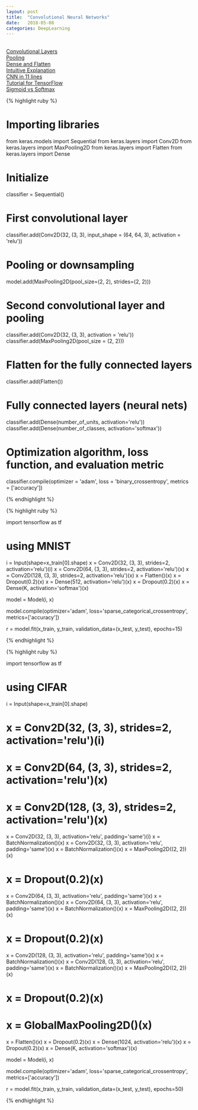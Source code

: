 ```yaml
---
layout: post
title:  "Convolutional Neural Networks"
date:   2018-05-08
categories: DeepLearning
---
```

<br />

<a href="https://keras.io/layers/convolutional/">
Convolutional Layers
</a>
<br />
<a href="https://keras.io/layers/pooling/">
Pooling
</a>
<br />
<a href="https://keras.io/layers/core/">
Dense and Flatten
</a>
<br />
<a href="https://ujjwalkarn.me/2016/08/11/intuitive-explanation-convnets/">
Intuitive Explanation
</a>
<br />
<a href="http://adventuresinmachinelearning.com/keras-tutorial-cnn-11-lines/">
CNN in 11 lines
</a>
<br />
<a href="http://adventuresinmachinelearning.com/convolutional-neural-networks-tutorial-tensorflow/">
Tutorial for TensorFlow
</a>
<br />
<a href="http://dataaspirant.com/2017/03/07/difference-between-softmax-function-and-sigmoid-function/">
Sigmoid vs Softmax
</a>

{% highlight ruby %}

# Importing libraries
from keras.models import Sequential
from keras.layers import Conv2D
from keras.layers import MaxPooling2D
from keras.layers import Flatten
from keras.layers import Dense

# Initialize
classifier = Sequential()

# First convolutional layer
classifier.add(Conv2D(32, (3, 3), input_shape = (64, 64, 3), activation = 'relu'))

# Pooling or downsampling
model.add(MaxPooling2D(pool_size=(2, 2), strides=(2, 2)))

# Second convolutional layer and pooling
classifier.add(Conv2D(32, (3, 3), activation = 'relu'))
classifier.add(MaxPooling2D(pool_size = (2, 2)))

# Flatten for the fully connected layers
classifier.add(Flatten())

# Fully connected layers (neural nets)
classifier.add(Dense(number_of_units, activation='relu'))
classifier.add(Dense(number_of_classes, activation='softmax'))

# Optimization algorithm, loss function, and evaluation metric
classifier.compile(optimizer = 'adam', loss = 'binary_crossentropy', metrics = ['accuracy'])

{% endhighlight %}

{% highlight ruby %}

import tensorflow as tf

# using MNIST

i = Input(shape=x_train[0].shape)
x = Conv2D(32, (3, 3), strides=2, activation='relu')(i)
x = Conv2D(64, (3, 3), strides=2, activation='relu')(x)
x = Conv2D(128, (3, 3), strides=2, activation='relu')(x)
x = Flatten()(x)
x = Dropout(0.2)(x)
x = Dense(512, activation='relu')(x)
x = Dropout(0.2)(x)
x = Dense(K, activation='softmax')(x)

model = Model(i, x)

model.compile(optimizer='adam',
              loss='sparse_categorical_crossentropy',
              metrics=['accuracy'])

r = model.fit(x_train, y_train, validation_data=(x_test, y_test), epochs=15)

{% endhighlight %}

{% highlight ruby %}

import tensorflow as tf

# using CIFAR

i = Input(shape=x_train[0].shape)
# x = Conv2D(32, (3, 3), strides=2, activation='relu')(i)
# x = Conv2D(64, (3, 3), strides=2, activation='relu')(x)
# x = Conv2D(128, (3, 3), strides=2, activation='relu')(x)

x = Conv2D(32, (3, 3), activation='relu', padding='same')(i)
x = BatchNormalization()(x)
x = Conv2D(32, (3, 3), activation='relu', padding='same')(x)
x = BatchNormalization()(x)
x = MaxPooling2D((2, 2))(x)
# x = Dropout(0.2)(x)
x = Conv2D(64, (3, 3), activation='relu', padding='same')(x)
x = BatchNormalization()(x)
x = Conv2D(64, (3, 3), activation='relu', padding='same')(x)
x = BatchNormalization()(x)
x = MaxPooling2D((2, 2))(x)
# x = Dropout(0.2)(x)
x = Conv2D(128, (3, 3), activation='relu', padding='same')(x)
x = BatchNormalization()(x)
x = Conv2D(128, (3, 3), activation='relu', padding='same')(x)
x = BatchNormalization()(x)
x = MaxPooling2D((2, 2))(x)
# x = Dropout(0.2)(x)

# x = GlobalMaxPooling2D()(x)
x = Flatten()(x)
x = Dropout(0.2)(x)
x = Dense(1024, activation='relu')(x)
x = Dropout(0.2)(x)
x = Dense(K, activation='softmax')(x)

model = Model(i, x)

model.compile(optimizer='adam',
              loss='sparse_categorical_crossentropy',
              metrics=['accuracy'])

r = model.fit(x_train, y_train, validation_data=(x_test, y_test), epochs=50)

{% endhighlight %}